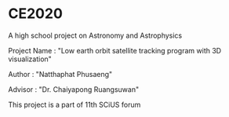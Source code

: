 # CE2020
A high school project on Astronomy and Astrophysics

Project Name : "Low earth orbit satellite tracking program with 3D visualization"

Author : "Natthaphat Phusaeng"

Advisor : "Dr. Chaiyapong Ruangsuwan"

This project is a part of 11th SCiUS forum 



